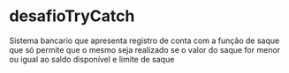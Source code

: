 # desafioTryCatch
Sistema bancario que apresenta registro de conta com a função de saque que só permite que o mesmo seja realizado se o valor do saque for menor ou igual ao saldo disponível e limite de saque
